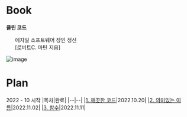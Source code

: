 # Book
**클린 코드**
<ul>
  <div>
    <div>
      에자일 소프트웨어 장인 정신
    </div>
    <div>
      [로버트C. 마틴 지음]
    </div>
  </div>
</ul>

![image](https://user-images.githubusercontent.com/26485439/196845225-8de9df51-09ce-4add-b50b-9acd44be43c5.png)

# Plan
2022 - 10 시작
|목차|완료|
|--|--|
|[1. 깨끗한 코드](https://github.com/parkyountaek/Clean-Code/blob/main/1.%20Clean%20Code/CleanCode.md)|2022.10.20|
|[2. 의미있는 이름](https://github.com/parkyountaek/Clean-Code/blob/main/2.%20Meaningful%20Name/MeaningfulName.md)|2022.11.02|
|[3. 함수](https://github.com/parkyountaek/Clean-Code/blob/main/3.%20Function/function.md)|2022.11.11|
